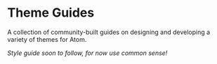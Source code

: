 # Theme Guides

A collection of community-built guides on designing and developing a variety
of themes for Atom.

*Style guide soon to follow, for now use common sense!*
